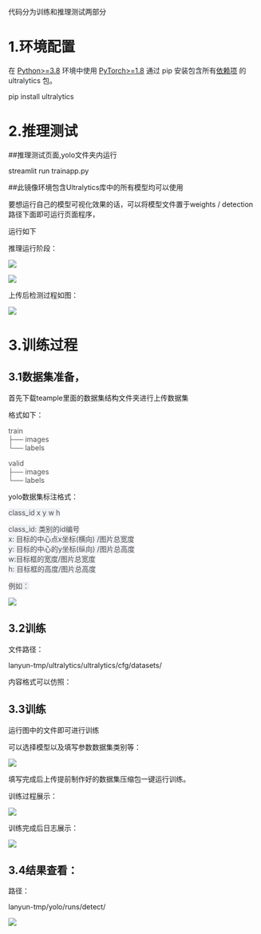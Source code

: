代码分为训练和推理测试两部分

# 1.环境配置
<font style="color:rgb(31, 35, 40);">在 </font>[Python>=3.8](https://www.python.org/)<font style="color:rgb(31, 35, 40);"> 环境中使用 </font>[PyTorch>=1.8](https://pytorch.org/get-started/locally/)<font style="color:rgb(31, 35, 40);"> 通过 pip 安装包含所有</font>[依赖项](https://github.com/ultralytics/ultralytics/blob/main/pyproject.toml)<font style="color:rgb(31, 35, 40);"> 的 ultralytics 包。</font>

<font style="color:rgb(31, 35, 40);">pip install ultralytics</font>

# 2.推理测试
##推理测试页面,yolo文件夹内运行

streamlit run trainapp.py 

##此镜像环境包含Ultralytics库中的所有模型均可以使用

要想运行自己的模型可视化效果的话，可以将模型文件置于weights / detection路径下面即可运行页面程序，

运行如下

推理运行阶段：

![](https://cdn.nlark.com/yuque/0/2024/png/42455527/1728871795152-9609d29b-d3a8-4536-95b8-74a13b2aa747.png)

![](https://cdn.nlark.com/yuque/0/2024/png/42455527/1728871781096-3fe4a22e-6db2-446a-8a5b-29ba146791d9.png)

上传后检测过程如图：

![](https://cdn.nlark.com/yuque/0/2024/png/42455527/1728871915245-e6795c56-1190-40ed-bc7d-914ce02d1d88.png)

# 3.训练过程
## 3.1数据集准备，
首先下载teample里面的数据集结构文件夹进行上传数据集

格式如下：

<font style="color:rgb(79, 79, 79);">train  
</font><font style="color:rgb(79, 79, 79);">├── images  
</font><font style="color:rgb(79, 79, 79);">└── labels</font>

<font style="color:rgb(79, 79, 79);">valid  
</font><font style="color:rgb(79, 79, 79);">├── images  
</font><font style="color:rgb(79, 79, 79);">└── labels</font>

yolo数据集标注格式：

<font style="color:rgb(79, 79, 79);background-color:rgb(238, 240, 244);">class_id        x                y            w           h</font>

<font style="color:rgb(79, 79, 79);background-color:rgb(238, 240, 244);"></font>

<font style="color:rgb(79, 79, 79);background-color:rgb(238, 240, 244);">class_id: 类别的id编号  
</font><font style="color:rgb(79, 79, 79);background-color:rgb(238, 240, 244);">x: 目标的中心点x坐标(横向) /图片总宽度  
</font><font style="color:rgb(79, 79, 79);background-color:rgb(238, 240, 244);">y: 目标的中心的y坐标(纵向) /图片总高度  
</font><font style="color:rgb(79, 79, 79);background-color:rgb(238, 240, 244);">w:目标框的宽度/图片总宽度  
</font><font style="color:rgb(79, 79, 79);background-color:rgb(238, 240, 244);">h: 目标框的高度/图片总高度</font>

<font style="color:rgb(79, 79, 79);background-color:rgb(238, 240, 244);">例如：</font>

![](https://cdn.nlark.com/yuque/0/2024/png/42455527/1728872233101-d847f10a-6737-4955-a7b7-d2f6410445d0.png)

## 3.2训练
文件路径：

lanyun-tmp/ultralytics/ultralytics/cfg/datasets/

内容格式可以仿照：

## 3.3训练
运行图中的文件即可进行训练

可以选择模型以及填写参数数据集类别等：

![](https://cdn.nlark.com/yuque/0/2024/png/42455527/1729058361121-2cf5bba7-220b-4681-b2d7-d507ed973779.png)

填写完成后上传提前制作好的数据集压缩包一键运行训练。

训练过程展示：

![](https://cdn.nlark.com/yuque/0/2024/png/42455527/1729058471800-e52b6430-3818-475a-991e-eaec3c783cc7.png)

训练完成后日志展示：

![](https://cdn.nlark.com/yuque/0/2024/png/42455527/1729058620937-f06a1eb5-a522-4961-9f1f-d86c1026bff3.png)





## 3.4结果查看：
路径：

lanyun-tmp/yolo/runs/detect/

![](https://cdn.nlark.com/yuque/0/2024/png/42455527/1728872799431-c0958850-f12e-4e6b-b3db-70a80068cafc.png)



